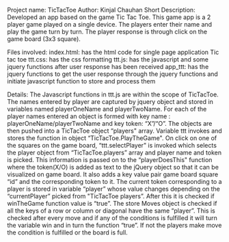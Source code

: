 Project name: TicTacToe
Author: Kinjal Chauhan
Short Description: Developed an app based on the game Tic Tac Toe. This game app is a 2 player game played on a single device. The players enter their name and play the game turn by turn. The player response is through click on the game board (3x3 square).

Files involved:
index.html: has the html code for single page application Tic tac toe
ttt.css: has the css formatting
ttt.js: has the javascript and some jquery functions after user response has been received
app_ttt: has the jquery functions to get the user response through the jquery functions and initiate javascript function to store and process them

Details:
The Javascript functions in ttt.js are within the scope of TicTacToe. The names entered by player are captured by jquery object and stored in variables named playerOneName and playerTwoName. For each of the player names entered an object is formed with key name : playerOneName/playerTwoName and key token: “X”/“O”. The objects are then pushed into a TicTacToe object “players" array. Variable ttt invokes and stores  the function in object “TicTacToe.PlayTheGame".
On click on one of the squares on the game board, “ttt.selectPlayer" is invoked which selects the player object from “TicTacToe.players” array and player name and  token is picked. This information is passed on to the “playerDoesThis" function where the token(X/O) is added as text to the jQuery object so that it can be visualized on game board. It also adds a key value pair game board square “id” and the corresponding token to it. The current token corresponding to a player is stored in variable “player” whose value changes depending on the “currentPlayer” picked from "TicTacToe players”.
After this it is checked if winTheGame function value is “true”. The store Moves object is checked if all the keys of a row or column or diagonal have the same “player”. This is checked after every move and if any of the conditions is fulfilled it will turn the variable win and in turn the function “true”. If not the players make move the condition is fulfilled or the board is full.
